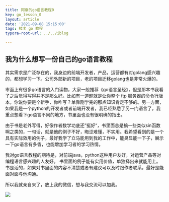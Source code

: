 ```yaml
---
title: 阿章的go语言教程0
key: go_lesson_0
layout: article
date: '2021-09-08 15:15:00'
tags: 技术 go 教程
typora-root-url: ../../iblog

---
```


## 我为什么想写一份自己的go语言教程

其实需求是广泛存在的，我身边的前端开发者，产品，运营都有对golang感兴趣的，都想学习一下。公司外部新的项目，老的项目迁移golang也是非常火爆的。

市面上有很多go语言的入门读物，大家一般推荐《go语言圣经》，但是那本书我看了之后觉得写得并不是那么好。比如有一道题就是让你整个 ftp 服务器的命令行版本，你说你要是个新手，你咋写？单靠刚学完的那点知识肯定不够的。另一方面，如果我是一个python的开发者或者前端开发者，我已经熟悉了另一门语言了，我重点想看下go语言不同的地方，书里面也没有很明确的指出。

由于书是老外写得，好像作者数学功底还”挺好“，书里面总是搞一些类似sin函数啊之类的，一句话，就是他的例子不好，晦涩难懂，不实用。我希望看到的是一个具有实际效用的例子，最好我学了立马能用到我的工作中，能臭显能一下子，展示一下go语言有多香，也能增加学习者的学习热情。

我对go语言教程的期待是，对前端java，python这种用户友好，对运营产品等对编程语言感兴趣的人友好。 书里面的例子能有实用价值，单独择出来就能用上。书是活的，如果对书里面的内容不清楚或者有建议可以及时跟作者联系，最好是能面对面与他沟通。

所以我就亲自来了，放上我的微信，想与我交流可以加我。

![](http://img.azhangbaobao.cn/img/341631086667_.pic.jpg)



